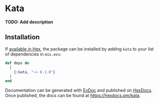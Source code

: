 # Kata

**TODO: Add description**

## Installation

If [available in Hex](https://hex.pm/docs/publish), the package can be installed
by adding `kata` to your list of dependencies in `mix.exs`:

```elixir
def deps do
  [
    {:kata, "~> 0.1.0"}
  ]
end
```

Documentation can be generated with [ExDoc](https://github.com/elixir-lang/ex_doc)
and published on [HexDocs](https://hexdocs.pm). Once published, the docs can
be found at <https://hexdocs.pm/kata>.

